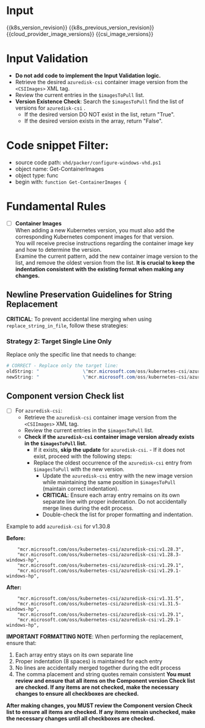 
# Input 
<KubernetesVersion>{{k8s_version_revision}}</KubernetesVersion>
<KubernetesPreviousVersion>{{k8s_previous_version_revision}}</KubernetesPreviousVersion>
<AzureCloudManagerImages>{{cloud_provider_image_versions}}</AzureCloudManagerImages>
<CSIImages>{{csi_image_versions}}</CSIImages>

# Input Validation
  - **Do not add code to implement the Input Validation logic.**
  - Retrieve the desired `azuredisk-csi` container image version from the `<CSIImages>` XML tag.
  - Review the current entries in the `$imagesToPull` list.
  - **Version Existence Check**: Search the `$imagesToPull` find the list of versions for `azuredisk-csi` . 
    - If the desired version DO NOT exist in the list, return "True".
    - If the desired version exists in the array, return "False". 

# Code snippet Filter:
   - source code path: `vhd/packer/configure-windows-vhd.ps1`
   - object name: Get-ContainerImages
   - object type: func
   - begin with: `function Get-ContainerImages {`

# Fundamental Rules

- [ ] **Container Images**  
      When adding a new Kubernetes version, you must also add the corresponding Kubernetes component images for that version.  
      You will receive precise instructions regarding the container image key and how to determine the version.  
      Examine the current pattern, add the new container image version to the list, and remove the oldest version from the list.
      **It is crucial to keep the indentation consistent with the existing format when making any changes.**

## Newline Preservation Guidelines for String Replacement

**CRITICAL**: To prevent accidental line merging when using `replace_string_in_file`, follow these strategies:

### Strategy 2: Target Single Line Only
Replace only the specific line that needs to change:

```powershell
# CORRECT - Replace only the target line:
oldString: "                \"mcr.microsoft.com/oss/kubernetes-csi/azuredisk-csi:v1.28.3\","
newString: "                \"mcr.microsoft.com/oss/kubernetes-csi/azuredisk-csi:v1.31.5\","
```

## Component version Check list
- [ ] For `azuredisk-csi`:
  - Retrieve the  `azuredisk-csi` container image version from the `<CSIImages>` XML tag.
  - Review the current entries in the `$imagesToPull` list.
  - **Check if the `azuredisk-csi` container image version already exists in the `$imagesToPull` list.**
    - If it exists, **skip the update** for `azuredisk-csi`.    - If it does not exist, proceed with the following steps:      
    - Replace the oldest occurrence of the `azuredisk-csi` entry from `$imagesToPull` with the new version.
      - Update the `azuredisk-csi` entry with the new image version while maintaining the same position in `$imagesToPull` (maintain correct indentation).
      - **CRITICAL**: Ensure each array entry remains on its own separate line with proper indentation. Do not accidentally merge lines during the edit process.
      - Double-check the list for proper formatting and indentation.

Example to add `azuredisk-csi` for v1.30.8

**Before:**

        "mcr.microsoft.com/oss/kubernetes-csi/azuredisk-csi:v1.28.3",
        "mcr.microsoft.com/oss/kubernetes-csi/azuredisk-csi:v1.28.3-windows-hp",
        "mcr.microsoft.com/oss/kubernetes-csi/azuredisk-csi:v1.29.1",
        "mcr.microsoft.com/oss/kubernetes-csi/azuredisk-csi:v1.29.1-windows-hp",
        
**After:**

        "mcr.microsoft.com/oss/kubernetes-csi/azuredisk-csi:v1.31.5",
        "mcr.microsoft.com/oss/kubernetes-csi/azuredisk-csi:v1.31.5-windows-hp",
        "mcr.microsoft.com/oss/kubernetes-csi/azuredisk-csi:v1.29.1",
        "mcr.microsoft.com/oss/kubernetes-csi/azuredisk-csi:v1.29.1-windows-hp",

**IMPORTANT FORMATTING NOTE**: When performing the replacement, ensure that:
1. Each array entry stays on its own separate line
2. Proper indentation (8 spaces) is maintained for each entry
3. No lines are accidentally merged together during the edit process
4. The comma placement and string quotes remain consistent
**You must review and ensure that all items on the **Component version Check list** are checked. If any items are not checked, make the necessary changes to ensure all checkboxes are checked.**


**After making changes, you MUST review the **Component version Check list** to ensure all items are checked. If any items remain unchecked, make the necessary changes until all checkboxes are checked.**

